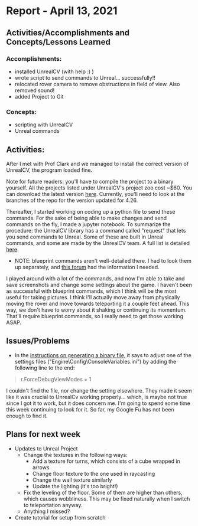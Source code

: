 # Report - April 13, 2021

## Activities/Accomplishments and Concepts/Lessons Learned ##
### Accomplishments:
- installed UnrealCV (with help :) )
- wrote script to send commands to Unreal... successfully!!
- relocated rover camera to remove obstructions in field of view. Also removed sound!
- added Project to Git

### Concepts:
- scripting with UnrealCV
- Unreal commands


## Activities:
After I met with Prof Clark and we managed to install the correct version of UnrealCV, the program loaded fine.

Note for future readers: you'll have to compile the project to a binary yourself. All the projects listed under UnrealCV's project zoo cost ~$60. You can download the latest version [here](https://github.com/unrealcv/unrealcv). Currently, you'll need to look at the branches of the repo for the version updated for 4.26.

Thereafter, I started working on coding up a python file to send these commands. For the sake of being able to make changes and send commands on the fly, I made a jupyter notebook. To summarize the procedure: the UnrealCV library has a command called "request" that lets you send commands to Unreal. Some of these are built in Unreal commands, and some are made by the UnrealCV team. A full list is detailed [here](http://docs.unrealcv.org/en/master/reference/commands.html).

- NOTE: blueprint commands aren't well-detailed there. I had to look them up separately, and [this forum](https://forums.unrealengine.com/t/call-blueprint-event-from-console/9245/6) had the information I needed. 


I played around with a lot of the commands, and now I'm able to take and save screenshots and change some settings about the game. I haven't been as successful with blueprint commands, which I think will be the most useful for taking pictures. I think I'll actually move away from physically moving the rover and move towards teleporting it a couple feet ahead. This way, we don't have to worry about it shaking or continuing its momentum. That'll require blueprint commands, so I really need to get those working ASAP. 

## Issues/Problems
- In the [instructions on generating a binary file](http://docs.unrealcv.org/en/master/plugin/package.html), it says to adjust one of the settings files ("Engine\Config\ConsoleVariables.ini") by adding the following line to the end:
> r.ForceDebugViewModes = 1

I couldn't find the file, nor change the setting elsewhere. They made it seem like it was crucial to UnrealCv working properly... which, is maybe not true since I got it to work, but it does concern me. I'm going to spend some time this week continuing to look for it. So far, my Google Fu has not been enough to find it.




## Plans for next week
- Updates to Unreal Project
    + Change the textures in the following ways: 
        - Add a texture for turns, which consists of a cube wrapped in arrows
        - Change floor texture to the one used in raycasting
        - Change the wall texture similarly
        - Update the lighting (it's too bright!)
    + Fix the leveling of the floor. Some of them are higher than others, which causes wobbliness. This may be fixed naturally when I switch to teleportation anyway. 
    + Anything I missed?
- Create tutorial for setup from scratch
